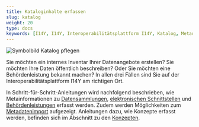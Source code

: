 ```yaml
---
title: Kataloginhalte erfassen
slug: katalog
weight: 20
type: docs
keywords: [I14Y, I14Y, Interoperabilitätsplattform I14Y, Katalog, Metadaten, erfassen]
---
```


![Symbolbild Katalog pflegen](/handbook/img/i14y_katalog.png)

Sie möchten ein internes Inventar Ihrer Datenangebote erstellen? Sie möchten Ihre Daten öffentlich beschreiben? Oder Sie möchten eine Behördenleistung bekannt machen? In allen drei Fällen sind Sie auf der Interoperabilitätsplattform I14Y am richtigen Ort. 

In Schritt-für-Schritt-Anleitungen wird nachfolgend beschrieben, wie Metainformationen zu [Datensammlungen](/handbook/de/publikation/katalog/datensammlung/), [elektronischen Schnittstellen](/handbook/de/publikation/katalog/datendienst/) und [Behördenleistungen](/handbook/de/publikation/katalog/publicservice/) erfasst werden. Zudem werden Möglichkeiten zum [Metadatenimport](/handbook/de/publikation/katalog/api/) aufgezeigt. Anleitungen dazu, wie Konzepte erfasst werden, befinden sich im Abschnitt zu den [Konzepten](/handbook/de/publikation/konzepte/). 
